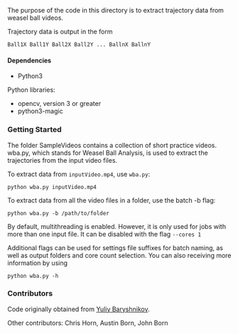 The purpose of the code in this directory is to extract trajectory data from weasel ball videos.

Trajectory data is output in the form

```
Ball1X Ball1Y Ball2X Ball2Y ... BallnX BallnY
```

#### Dependencies

- Python3 

Python libraries:

- opencv, version 3 or greater
- python3-magic

### Getting Started

The folder SampleVideos contains a collection of short practice videos. wba.py, which stands for Weasel Ball Analysis, is used to extract the trajectories from the input video files.

To extract data from `inputVideo.mp4`, use `wba.py`:

```
python wba.py inputVideo.mp4
```

To extract data from all the video files in a folder, use the batch -b flag:

```
python wba.py -b /path/to/folder
```

By default, multithreading is enabled. However, it is only used for jobs with more than one input file. It can be disabled with the flag ```--cores 1```

Additional flags can be used for settings file suffixes for batch naming, as well as output folders and core count selection. You can also receiving more information by using

```
python wba.py -h
```
 
### Contributors

Code originally obtained from [Yuliy Baryshnikov](https://publish.illinois.edu/ymb/).

Other contributors: Chris Horn, Austin Born, John Born
